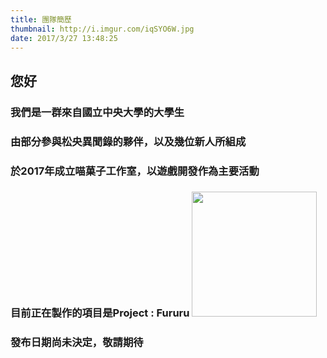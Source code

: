 ```yaml
---
title: 團隊簡歷
thumbnail: http://i.imgur.com/iqSYO6W.jpg
date: 2017/3/27 13:48:25
---
```


## 您好

### 我們是一群來自國立中央大學的大學生
### 由部分參與松央異聞錄的夥伴，以及幾位新人所組成
### 於2017年成立喵菓子工作室，以遊戲開發作為主要活動
### 目前正在製作的項目是Project : Fururu  <img src="/images/呼嚕嚕2.jpg" width="200" height="200" />
### 發布日期尚未決定，敬請期待
